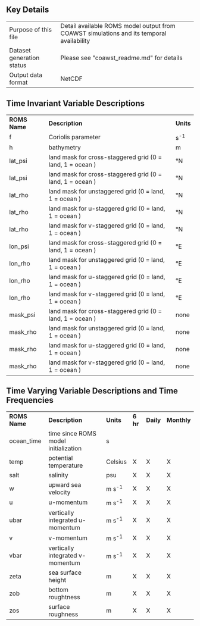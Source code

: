 ## Key Details

| | |
|:-----|:-----|
| Purpose of this file | Detail available ROMS model output from COAWST simulations and its temporal availability |
| Dataset generation status | Please see "coawst_readme.md" for details |
| Output data format | NetCDF |

## Time Invariant Variable Descriptions

| | | | 
|:-----|:-----|:-----|
| **ROMS Name** | **Description** | **Units** |
| f | Coriolis parameter | s<sup>-1</sup>|
| h | bathymetry | m |
| lat_psi | land mask for cross-staggered grid (0 = land, 1 = ocean ) | °N |
| lat_psi | land mask for cross-staggered grid (0 = land, 1 = ocean ) | °N | 
| lat_rho | land mask for unstaggered grid (0 = land, 1 = ocean ) | °N |
| lat_rho | land mask for u-staggered grid (0 = land, 1 = ocean ) | °N |
| lat_rho | land mask for v-staggered grid (0 = land, 1 = ocean ) | °N |
| lon_psi | land mask for cross-staggered grid (0 = land, 1 = ocean ) | °E |
| lon_rho | land mask for unstaggered grid (0 = land, 1 = ocean ) | °E |
| lon_rho | land mask for u-staggered grid (0 = land, 1 = ocean ) | °E |
| lon_rho | land mask for v-staggered grid (0 = land, 1 = ocean ) | °E |
| mask_psi | land mask for cross-staggered grid (0 = land, 1 = ocean ) | none |
| mask_rho | land mask for unstaggered grid (0 = land, 1 = ocean ) | none |
| mask_rho | land mask for u-staggered grid (0 = land, 1 = ocean ) | none |
| mask_rho | land mask for v-staggered grid (0 = land, 1 = ocean ) | none |


## Time Varying Variable Descriptions and Time Frequencies

| | | | | | |
|:-----|:-----|:-----|:-----|:-----|:-----|
| **ROMS Name** | **Description** | **Units** |  **6 hr** | **Daily** | **Monthly** |
| ocean_time | time since ROMS model initialization | s | | | |
| temp | potential temperature | Celsius | X | X | X |
| salt | salinity | psu | X | X | X |
| w | upward sea velocity | m s<sup>-1</sup> | X | X | X |
| u | u-momentum | m s<sup>-1</sup> | X | X | X |
| ubar | vertically integrated u-momentum | m s<sup>-1</sup> | X | X | X |
| v | v-momentum | m s<sup>-1</sup> | X | X | X |
| vbar | vertically integrated v-momentum | m s<sup>-1</sup> | X | X | X |
| zeta | sea surface height | m | X | X | X |
| zob | bottom roughtness | m | X | X | X |
| zos | surface roughness | m | X | X | X |
